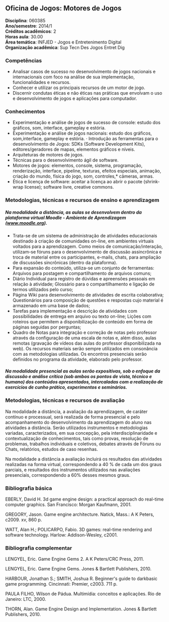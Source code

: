 ## Oficina de Jogos: Motores de Jogos

**Disciplina**:   060385  
**Ano/semestre**:  2014/1  
**Créditos acadêmicos**: 2  
**Horas aula**: 30.00  
**Área temática**:  INFJED - Jogos e Entretenimento Digital  
**Organização acadêmica**: Sup Tecn Des Jogos Entret Dig  

### Competências

* Analisar casos de sucesso no desenvolvimento de jogos nacionais e internacionais com foco na análise de sua implementação, funcionalidades e recursos.
* Conhecer e utilizar os principais recursos de um motor de jogo.
* Discernir condutas éticas e não éticas nas práticas que envolvam o uso e desenvolvimento de jogos e aplicações para computador.

### Conhecimentos

* Experimentação e análise de jogos de sucesso de console: estudo dos gráficos, som, interface, gameplay e estória.
* Experimentação e análise de jogos nacionais: estudo dos gráficos, som,interface, gameplay e estória.
· Introdução as ferramentas para o desenvolvimento de Jogos: SDKs (Software Development Kits), editores/geradores de mapas, elementos gráficos e níveis.
* Arquiteturas de motores de jogos.
* Técnicas para o desenvolvimento ágil de software.
* Motores de jogos: elementos, console, sistema, programação, renderização, interface, pipeline, texturas, efeitos especiais, animação, criação do mundo, física do jogo, som, controles,* câmeras, armas.
* Ética e licença de software: aceitar a licença ao abrir o pacote (shrink-wrap license); software livre, creative commons.


### Metodologias, técnicas e recursos de ensino e aprendizagem

##### Na modalidade a distância, as aulas se desenvolvem dentro da plataforma virtual Moodle - Ambiente de Aprendizagem (www.moodle.org).

* Trata-se de um sistema de administração de atividades educacionais destinado à criação de comunidades on-line, em ambientes virtuais voltados para a aprendizagem. Como meios de comunicação/interação, utilizam-se fóruns para o desenvolvimento de discussão assincrônica e troca de material entre os participantes, e-mails, chats, para ampliação de discussões sincrônicas (dentro da plataforma). 
* Para expansão do conteúdo, utiliza-se um conjunto de ferramentas: Arquivos para postagem e compartilhamento de arquivos comuns; 
* Diário Individual para registro de dúvidas e apreensões pessoais em relação à atividade; Glossário para o compartilhamento e ligação de termos utilizados pelo curso; 
* Página Wiki para desenvolvimento de atividades de escrita colaborativa; Questionários para composição de questões e respostas cujo material é armazenado em uma base de dados; 
* Tarefas para implementação e descrição de atividades com possibilidades de entrega em arquivo ou texto on-line; Lições com roteiros que permitem a disponibilização de conteúdo em forma de páginas seguidas por perguntas; 
* Quadro de Notas para integração e correção de notas pelo professor através da configuração de uma escala de notas e, além disso, aulas remotas (gravação de vídeos das aulas do professor disponibilizada na web). Os recursos materiais serão sempre utilizados em consonância com as metodologias utilizadas. Os encontros presenciais serão definidos no programa da atividade, elaborado pelo professor.

##### Na modalidade presencial as aulas serão expositivas, sob o enfoque da discussão e análise crítica (sob ambos os pontos de vista, técnico e humano) dos conteúdos apresentados, intercaladas com a realização de exercícios de cunho prático, experimentos e seminários.


### Metodologias, técnicas e recursos de avaliação

Na modalidade a distância, a avaliação da aprendizagem, de caráter contínuo e processual, será realizada de forma presencial e pelo acompanhamento do desenvolvimento da aprendizagem do aluno nas atividades a distância. Serão utilizados instrumentos e metodologias variadas, caracterizados, em sua concepção, pela interdisciplinaridade e contextualização de conhecimentos, tais como provas, resolução de problemas, trabalhos individuais e coletivos, debates através de Fóruns ou Chats, relatórios, estudos de caso resenhas.

Na modalidade a distância a avaliação incluirá os resultados das atividades realizadas na forma virtual, correspondendo a 40 % de cada um dos graus parciais, e resultados dos instrumentos utilizados nas avaliações presenciais, correspondendo a 60% desses mesmos graus.


### Bibliografia básica

EBERLY, David H. 3d game engine design: a practical approach do real-time computer graphics. San Francisco: Morgan Kaufmann, 2001.

GREGORY, Jason. Game engine architecture. Natick, Mass.: A K Peters, c2009. xv, 860 p.

WATT, Alan H.; POLICARPO, Fabio. 3D games: real-time rendering and software technology. Harlow: Addison-Wesley, c2001.


### Bibliografia complementar

LENGYEL, Eric. Game Engine Gems 2. A K Peters/CRC Press, 2011.

LENGYEL, Eric. Game Engine Gems. Jones & Bartlett Publishers, 2010.

HARBOUR, Jonathan S.; SMITH, Joshua R. Beginner's guide to darkbasic game programming. Cincinnati: Premier, c2003. 711 p.

PAULA FILHO, Wilson de Pádua. Multimídia: conceitos e aplicações. Rio de Janeiro: LTC, 2000.

THORN, Alan. Game Engine Design and Implementation. Jones & Bartlett Publishers, 2010.